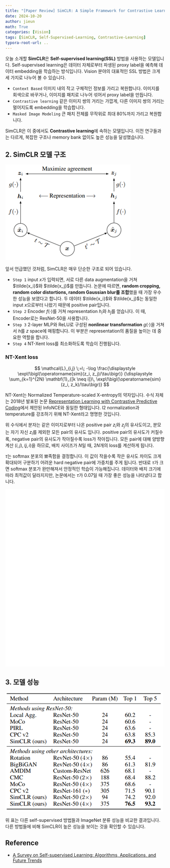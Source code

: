 ```yaml
---
title: "[Paper Review] SimCLR: A Simple Framework for Contrastive Learning of Visual Representations"
date: 2024-10-20
author: jieun
math: True
categories: [Vision]
tags: [SimCLR, Self-Supervised-Learning, Contrastive-Learning]
typora-root-url: ..
---
```


오늘 소개할 **SimCLR**은 **Self-supervised learning(SSL)** 방법을 사용하는 모델입니다. Self-supervised learning은 데이터 자체로부터 파생된 proxy label을 예측해 데이터 embedding을 학습하는 방식입니다. Vision 분야의 대표적인 SSL 방법은 크게 세 가지로 나누어 볼 수 있습니다.

- `Context Based` 이미지 내의 작고 구체적인 정보를 가리고 복원합니다. 이미지를 회색으로 바꾸거나, 이미지를 패치로 나누어 섞어서 proxy label을 만듭니다.
- `Contrastive learning` 같은 이미지 쌍의 거리는 가깝게, 다른 이미지 쌍의 거리는 멀어지도록 embedding을 학습합니다.
- `Masked Image Modeling` 큰 패치 전체를 무작위로 최대 80%까지 가리고 복원합니다.

SimCLR은 이 중에서도 **Contrastive learning**에 속하는 모델입니다. 이전 연구들과는 다르게, 복잡한 구조나 memory bank 없이도 높은 성능을 달성했습니다.

## 2. SimCLR 모델 구조

![](/assets/img/diffusion/simclr.png)

앞서 언급했던 것처럼, SimCLR은 매우 단순한 구조로 되어 있습니다.

- `Step 1` input $x$가 입력되면, 서로 다른 data augmentation을 거쳐 $\tilde{x_i}$와 $\tilde{x_j}$를 만듭니다. 논문에 따르면, **random cropping, random color distortions, random Gaussian blur를 조합**했을 때 가장 우수한 성능을 보였다고 합니다. 두 데이터 $\tilde{x_i}$와 $\tilde{x_j}$는 동일한 input $x$으로부터 나왔기 때문에 positive pair입니다.
- `Step 2` Encoder $f(\cdot)$를 거쳐 representation $h_i$와 $h_j$를 얻습니다. 이 때, Encoder로는 ResNet-50을 사용합니다.
- `Step 3` 2-layer MLP와 ReLU로 구성된 **nonlinear transformation** $g(\cdot)$을 거쳐서 $h$를 $z$ space에 매핑합니다. 이 부분은 representation의 품질을 높이는 데 중요한 역할을 합니다.
- `Step 4` NT-Xent loss를 최소화하도록 학습이 진행됩니다.

### NT-Xent loss

$$
\mathcal{L}_{i,j}
\;=\;
-\log
\frac{\displaystyle 
      \exp\!\bigl(\operatorname{sim}(z_i, z_j)/\tau\bigr)}
     {\displaystyle 
      \sum_{k=1}^{2N} 
      \mathbf{1}_{[k \neq i]}\,
      \exp\!\bigl(\operatorname{sim}(z_i, z_k)/\tau\bigr)}
$$

NT-Xent는 Normalized Temperature-scaled X-entropy의 약자입니다. 수식 자체는 2018년 발표된 논문 [Representation Learning with Contrastive Predictive Coding](https://arxiv.org/pdf/1807.03748)에서 제안된 InfoNCE와 동일한 형태입니다. l2 normalization과 temperature를 강조하기 위해 NT-Xent라고 명명한 것입니다.

위 수식에서 분자는 같은 이미지로부터 나온 positive pair $z_i$와 $z_j$의 유사도이고, 분모는 자기 자신 $z_i$를 제외한 모든 pair의 유사도 입니다. positive pair의 유사도가 커질수록, negative pair의 유사도가 작아질수록 loss가 작아집니다. 모든 pair에 대해 양방향 계산 $(i, j), (j, i)$을 하므로, 배치 사이즈가 $N$일 때, $2N$개의 loss를 계산하게 됩니다.

$\tau$는 softmax 분포의 뾰족함을 결정합니다. 이 값이 작을수록 작은 유사도 차이도 크게 확대되어 구분하기 어려운 hard negative pair에 가중치를 주게 됩니다. 반대로 $\tau$가 크면 softmax 분포가 완만해져서 안정적인 학습이 가능해집니다. 데이터와 배치 크기에 따라 최적값이 달라지지만, 논문에서는 $\tau$가 0.07일 때 가장 좋은 성능을 나타냈다고 합니다.

![](/assets/img/diffusion/SimCLR.gif)

## 3. 모델 성능

![](/assets/img/diffusion/simclr_performance.png)

위 표는 다른 self-supervised 방법들과 ImageNet 분류 성능을 비교한 결과입니다. 다른 방법들에 비해 SimCLR이 높은 성능을 보이는 것을 확인할 수 있습니다.

## Reference

- [A Survey on Self-supervised Learning: Algorithms, Applications, and Future Trends](https://arxiv.org/pdf/2301.05712)